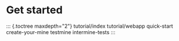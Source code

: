# Get started

::: {.toctree maxdepth="2"} tutorial/index tutorial/webapp quick-start create-your-mine testmine intermine-tests :::

